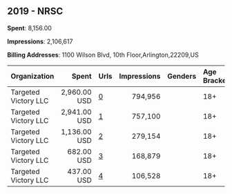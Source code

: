 ## 2019 - NRSC 
**Spent**: 8,156.00

**Impressions**: 2,106,617

**Billing Addresses**: 1100 Wilson Blvd, 10th Floor,Arlington,22209,US

|Organization|Spent|Urls|Impressions|Genders|Age Brackets|Country Codes|
|:---|---:|:---|---:|:---|:---|:---|
|Targeted Victory  LLC|2,960.00 USD|[0](https://www.snap.com/political-ads/asset/434d52ad8d082364d3857609a4c49ef2e3927e12e869b526a3c15eac18dcab8a?mediaType=mp4)|794,956||18+|united states|
|Targeted Victory  LLC|2,941.00 USD|[1](https://www.snap.com/political-ads/asset/8eb04f062ff05fbb78eec1ef14e6eca67dfd352518e700cd9309f9653dc479aa?mediaType=mp4)|757,100||18+|united states|
|Targeted Victory  LLC|1,136.00 USD|[2](https://www.snap.com/political-ads/asset/d907b8dddcddafa0652d6f416438473ee80d493bfc0f1d5b5a43754cf356b36c?mediaType=mp4)|279,154||18+|united states|
|Targeted Victory  LLC|682.00 USD|[3](https://www.snap.com/political-ads/asset/67b64479290ec159511526c951923e357ac260d8e47819348fff96609f337334?mediaType=mp4)|168,879||18+|united states|
|Targeted Victory  LLC|437.00 USD|[4](https://www.snap.com/political-ads/asset/30409b6ca7a7fdcc53c5379f022dcafaca65ab1db6c99f5d4af2604d3e41c1ba?mediaType=mp4)|106,528||18+|united states|
